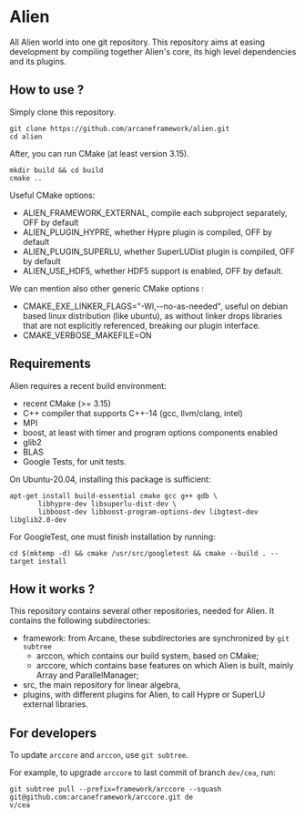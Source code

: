 # Alien

All Alien world into one git repository.
This repository aims at easing development by compiling together Alien's core, its high level dependencies and its plugins.

## How to use ?

Simply clone this repository.

```shell script
git clone https://github.com/arcaneframework/alien.git
cd alien
```

After, you can run CMake (at least version 3.15).
```shell script
mkdir build && cd build
cmake ..
```

Useful CMake options:
- ALIEN_FRAMEWORK_EXTERNAL, compile each subproject separately, OFF by default
- ALIEN_PLUGIN_HYPRE, whether Hypre plugin is compiled, OFF by default
- ALIEN_PLUGIN_SUPERLU, whether SuperLUDist plugin is compiled, OFF by default
- ALIEN_USE_HDF5, whether HDF5 support is enabled, OFF by default.

We can mention also other generic CMake options :
- CMAKE_EXE_LINKER_FLAGS="-Wl,--no-as-needed", useful on debian based linux distribution (like ubuntu), 
as without linker drops libraries that are not explicitly referenced, breaking our plugin interface.
- CMAKE_VERBOSE_MAKEFILE=ON

## Requirements

Alien requires a recent build environment:
 - recent CMake (>= 3.15)
 - C++ compiler that supports C++-14 (gcc, llvm/clang, intel)
 - MPI
 - boost, at least with timer and program options components enabled
 - glib2
 - BLAS
 - Google Tests, for unit tests.
 
 On Ubuntu-20.04, installing this package is sufficient:
 ```shell script
apt-get install build-essential cmake gcc g++ gdb \
        libhypre-dev libsuperlu-dist-dev \
        libboost-dev libboost-program-options-dev libgtest-dev libglib2.0-dev
```

For GoogleTest, one must finish installation by running:
```shell script
cd $(mktemp -d) && cmake /usr/src/googletest && cmake --build . --target install
```

## How it works ?

This repository contains several other repositories, needed for Alien. 
It contains the following subdirectories:
 - framework: from Arcane, these subdirectories are synchronized by `git subtree`
   + arccon,  which contains our build system, based on CMake;
   + arccore, which contains base features on which Alien is built, mainly Array and ParallelManager;
 - src, the main repository for linear algebra,
 - plugins, with different plugins for Alien, to call Hypre or SuperLU external libraries.

## For developers

To update `arccore` and `arccon`, use `git subtree`.

For example, to upgrade `arccore` to last commit of branch `dev/cea`, run:
```shell script
git subtree pull --prefix=framework/arccore --squash git@github.com:arcaneframework/arccore.git de
v/cea
```
